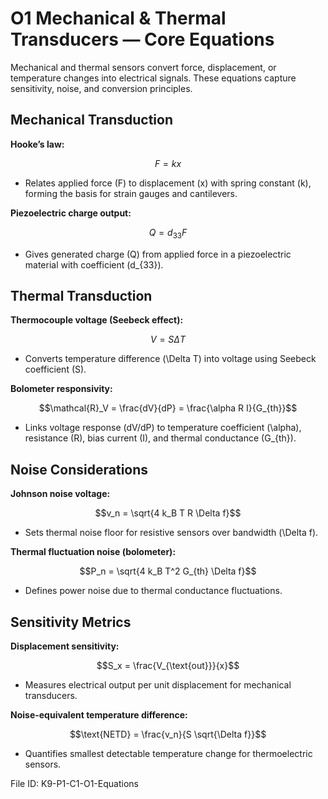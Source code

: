 # O1 Mechanical & Thermal Transducers — Core Equations

Mechanical and thermal sensors convert force, displacement, or temperature changes into electrical signals. These equations capture sensitivity, noise, and conversion principles.

## Mechanical Transduction
**Hooke’s law:**

$$F = k x$$

- Relates applied force \(F\) to displacement \(x\) with spring constant \(k\), forming the basis for strain gauges and cantilevers.

**Piezoelectric charge output:**

$$Q = d_{33} F$$

- Gives generated charge \(Q\) from applied force in a piezoelectric material with coefficient \(d_{33}\).

## Thermal Transduction
**Thermocouple voltage (Seebeck effect):**

$$V = S \Delta T$$

- Converts temperature difference \(\Delta T\) into voltage using Seebeck coefficient \(S\).

**Bolometer responsivity:**

$$\mathcal{R}_V = \frac{dV}{dP} = \frac{\alpha R I}{G_{th}}$$

- Links voltage response \(dV/dP\) to temperature coefficient \(\alpha\), resistance \(R\), bias current \(I\), and thermal conductance \(G_{th}\).

## Noise Considerations
**Johnson noise voltage:**

$$v_n = \sqrt{4 k_B T R \Delta f}$$

- Sets thermal noise floor for resistive sensors over bandwidth \(\Delta f\).

**Thermal fluctuation noise (bolometer):**

$$P_n = \sqrt{4 k_B T^2 G_{th} \Delta f}$$

- Defines power noise due to thermal conductance fluctuations.

## Sensitivity Metrics
**Displacement sensitivity:**

$$S_x = \frac{V_{\text{out}}}{x}$$

- Measures electrical output per unit displacement for mechanical transducers.

**Noise-equivalent temperature difference:**

$$\text{NETD} = \frac{v_n}{S \sqrt{\Delta f}}$$

- Quantifies smallest detectable temperature change for thermoelectric sensors.

File ID: K9-P1-C1-O1-Equations
